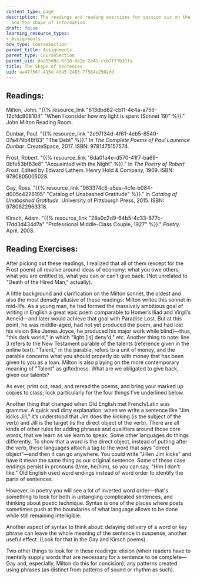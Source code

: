 ```yaml
---
content_type: page
description: The readings and reading exercises for session six on the shape of sentences
  and the shape of information.
draft: false
learning_resource_types:
- Assignments
ocw_type: CourseSection
parent_title: Assignments
parent_type: CourseSection
parent_uid: daa55d0c-6c18-de2e-2e41-ccb7ff7b31fa
title: The Shape of Sentences
uid: aa47f56f-415e-43a5-2483-7f564e2502dd
---
```

## Readings:

Milton, John. "{{% resource_link "613dbd82-cb11-4e4a-a756-12cfdc808104" "When I consider how my light is spent (Sonnet 19)" %}}." John Milton Reading Room.

Dunbar, Paul. "{{% resource_link "2e97f34d-4f61-4eb5-8540-07a479b48f83" "The Debt" %}}." In *The Complete Poems of Paul Laurence Dunbar*. CreateSpace, 2017. ISBN: 9781475157574. 

Frost, Robert. "{{% resource_link "6da01a4e-d570-41f7-ba69-0bfe53bf63e8" "Acquainted with the Night" %}}." In *The Poetry of Robert Frost*. Edited by Edward Lathem. Henry Hold & Company, 1969. ISBN: 9780805005028.

Gay, Ross. "{{% resource_link "963374c8-a5ea-4cfe-b084-d005c4226195" "Catalog of Unabashed Gratitude" %}}." In *Catalog of Unabashed Gratitude*. University of Pittsburgh Press, 2015. ISBN: 9780822963318.

Kirsch, Adam. "{{% resource_link "28e0c2d9-64b5-4c33-877c-17dd3d434d7a" "Professional Middle-Class Couple, 1927" %}}." *Poetry*. April, 2003.

## Reading Exercises:

After picking out these readings, I realized that all of them (except for the Frost poem) all revolve around ideas of economy: what you owe others, what you are entitled to, what you can or can’t give back. (Not unrelated to "Death of the Hired Man," actually).

A little background and clarification on the Milton sonnet, the oldest and also the most densely allusive of these readings: Milton writes this sonnet in mid-life. As a young man, he had formed the massively ambitious goal of writing in English a great epic poem comparable to Homer’s Iliad and Virgil's Aeneid—and later would achieve that goal with Paradise Lost. But at this point, he was middle-aged, had not yet produced the poem, and had lost his vision (like James Joyce, he produced his major work while blind)—thus, "this dark world," in which "light \[is\] deny'd," etc. Another thing to note: line 3 refers to the New Testament parable of the talents (reference given in the online text). "Talent," in the parable, refers to a unit of money, and the parable concerns what you should properly do with money that has been given to you as a loan. Milton is also playing on the more contemporary meaning of "Talent" as giftedness. What are we obligated to give back, given our talents?

As ever, print out, read, and reread the poems, and bring your marked up copies to class; look particularly for the four things I’ve underlined below.

Another thing that changed when Old English met French/Latin was grammar. A quick and dirty explanation: when we write a sentence like "Jim kicks Jill," it’s understood that Jim does the kicking (is the subject of the verb) and Jill is the target (is the direct object of the verb). There are all kinds of other rules for adding phrases and qualifiers around those core words, that we learn as we learn to speak. Some other languages do things differently. To show that a word is the direct object, instead of putting after the verb, these languages attach a tag to the word that says "direct object"—and then it can go anywhere. You could write "Jillen Jim kicks" and have it mean the same thing as our original sentence. Some of these case endings persist in pronouns (I/me, he/him), so you can say, "Him I don’t like." Old English used word endings instead of word order to identify the parts of sentences.

However, in poetry you will see a lot of inverted word order—that's something to look for both in untangling complicated sentences, and thinking about poetic technique. Syntax is one of the places where poets sometimes push at the boundaries of what language allows to be done while still remaining intelligible.

Another aspect of syntax to think about: delaying delivery of a word or key phrase can leave the whole meaning of the sentence in suspense, another useful effect. (Look for that in the Gay and Kirsch poems).

Two other things to look for in these readings: elision (when readers have to mentally supply words that are necessary for a sentence to be complete—Gay and, especially, Milton do this for concision); any patterns created using phrases (as distinct from patterns of sound or rhythm as such).